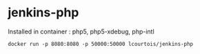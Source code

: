# jenkins-php

Installed in container : php5, php5-xdebug, php-intl
```
docker run -p 8080:8080 -p 50000:50000 lcourtois/jenkins-php
```
